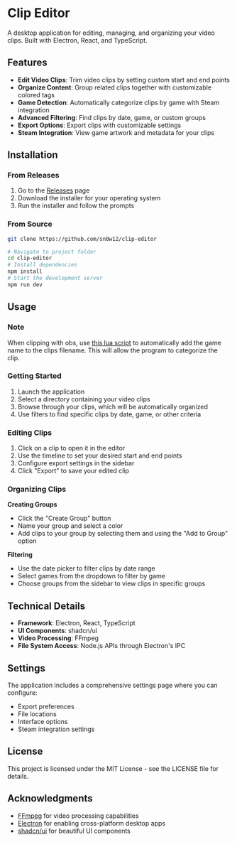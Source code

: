 # Clip Editor

A desktop application for editing, managing, and organizing your video clips. Built with Electron, React, and TypeScript.

## Features

- **Edit Video Clips**: Trim video clips by setting custom start and end points
- **Organize Content**: Group related clips together with customizable colored tags
- **Game Detection**: Automatically categorize clips by game with Steam integration
- **Advanced Filtering**: Find clips by date, game, or custom groups
- **Export Options**: Export clips with customizable settings
- **Steam Integration**: View game artwork and metadata for your clips

## Installation

### From Releases

1. Go to the [Releases](https://github.com/sn0w12/clip-editor/releases) page
2. Download the installer for your operating system
3. Run the installer and follow the prompts

### From Source

```bash
git clone https://github.com/sn0w12/clip-editor

# Navigate to project folder
cd clip-editor
# Install dependencies
npm install
# Start the development server
npm run dev
```

## Usage

### Note

When clipping with obs, use [this lua script](https://gist.github.com/sn0w12/38853cff52d219f99a3c44c007103d18) to automatically add the game name to the clips filename. This will allow the program to categorize the clip.

### Getting Started

1. Launch the application
2. Select a directory containing your video clips
3. Browse through your clips, which will be automatically organized
4. Use filters to find specific clips by date, game, or other criteria

### Editing Clips

1. Click on a clip to open it in the editor
2. Use the timeline to set your desired start and end points
3. Configure export settings in the sidebar
4. Click "Export" to save your edited clip

### Organizing Clips

**Creating Groups**
- Click the "Create Group" button
- Name your group and select a color
- Add clips to your group by selecting them and using the "Add to Group" option

**Filtering**
- Use the date picker to filter clips by date range
- Select games from the dropdown to filter by game
- Choose groups from the sidebar to view clips in specific groups

## Technical Details

- **Framework**: Electron, React, TypeScript
- **UI Components**: shadcn/ui
- **Video Processing**: FFmpeg
- **File System Access**: Node.js APIs through Electron's IPC

## Settings

The application includes a comprehensive settings page where you can configure:
- Export preferences
- File locations
- Interface options
- Steam integration settings

## License

This project is licensed under the MIT License - see the LICENSE file for details.

## Acknowledgments

- [FFmpeg](https://ffmpeg.org/) for video processing capabilities
- [Electron](https://www.electronjs.org/) for enabling cross-platform desktop apps
- [shadcn/ui](https://ui.shadcn.com/) for beautiful UI components
